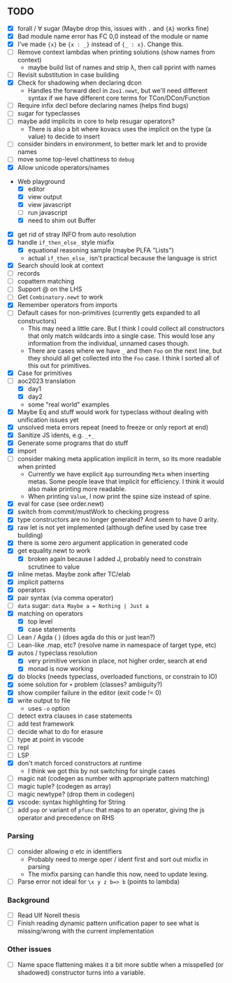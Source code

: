 
## TODO

- [x] forall / ∀ sugar (Maybe drop this, issues with `.` and `{A}` works fine)
- [x] Bad module name error has FC 0,0 instead of the module or name
- [x] I've made `{x}` be `{x : _}` instead of `{_ : x}`. Change this.
- [ ] Remove context lambdas when printing solutions (show names from context)
  - maybe build list of names and strip λ, then call pprint with names
- [ ] Revisit substitution in case building
- [x] Check for shadowing when declaring dcon
  - Handles the forward decl in `Zoo1.newt`, but we'll need different syntax if
    we have different core terms for TCon/DCon/Function
- [ ] Require infix decl before declaring names (helps find bugs)
- [ ] sugar for typeclasses
- [ ] maybe add implicits in core to help resugar operators?
  - There is also a bit where kovacs uses the implicit on the type (a value) to decide to insert
- [ ] consider binders in environment, to better mark let and to provide names
- [ ] move some top-level chattiness to `debug`
- [x] Allow unicode operators/names
- Web playground
  - [x] editor
  - [x] view output
  - [x] view javascript
  - [ ] run javascript
  - [x] need to shim out Buffer
- [x] get rid of stray INFO from auto resolution
- [x] handle `if_then_else_` style mixfix
  - [x] equational reasoning sample (maybe PLFA "Lists")
  - actual `if_then_else_` isn't practical because the language is strict
- [x] Search should look at context
- [ ] records
- [ ] copattern matching
- [ ] Support @ on the LHS
- [ ] Get `Combinatory.newt` to work
- [x] Remember operators from imports
- [ ] Default cases for non-primitives (currently gets expanded to all constructors)
  - This may need a little care. But I think I could collect all constructors that only match wildcards into a single case. This would lose any information from the individual, unnamed cases though.
  - There are cases where we have  `_` and then `Foo` on the next line, but they should all get collected into the `Foo` case. I think I sorted all of this out for primitives.
- [x] Case for primitives
- [ ] aoc2023 translation
  - [x] day1
  - [x] day2
  - some "real world" examples
- [x] Maybe Eq and stuff would work for typeclass without dealing with unification issues yet
- [x] unsolved meta errors repeat (need to freeze or only report at end)
- [x] Sanitize JS idents, e.g. `_+_`
- [x] Generate some programs that do stuff
- [x] import
- [ ] consider making meta application implicit in term, so its more readable when printed
  - Currently we have explicit `App` surrounding `Meta` when inserting metas. Some people
    leave that implicit for efficiency. I think it would also make printing more readable.
  - When printing `Value`, I now print the spine size instead of spine.
- [x] eval for case (see order.newt)
- [x] switch from commit/mustWork to checking progress
- [x] type constructors are no longer generated?  And seem to have 0 arity.
- [x] raw let is not yet implemented (although define used by case tree building)
- [x] there is some zero argument application in generated code
- [x] get equality.newt to work
  - [x] broken again because I added J, probably need to constrain scrutinee to value
- [x] inline metas.  Maybe zonk after TC/elab
- [x] implicit patterns
- [x] operators
- [x] pair syntax (via comma operator)
- [ ] `data` sugar: `data Maybe a = Nothing | Just a`
- [x] matching on operators
  - [x] top level
  - [x] case statements
- [ ] Lean / Agda ⟨ ⟩ (does agda do this or just lean?)
- [ ] Lean-like .map, etc? (resolve name in namespace of target type, etc)
- [x] autos / typeclass resolution
  - [x] very primitive version in place, not higher order, search at end
  - [x] monad is now working
- [x] do blocks (needs typeclass, overloaded functions, or constrain to IO)
- [x] some solution for `+` problem (classes? ambiguity?)
- [x] show compiler failure in the editor (exit code != 0)
- [x] write output to file
  - uses `-o` option
- [ ] detect extra clauses in case statements
- [ ] add test framework
- [ ] decide what to do for erasure
- [ ] type at point in vscode
- [ ] repl
- [ ] LSP
- [x] don't match forced constructors at runtime
  - I think we got this by not switching for single cases
- [ ] magic nat (codegen as number with appropriate pattern matching)
- [ ] magic tuple? (codegen as array)
- [ ] magic newtype? (drop them in codegen)
- [x] vscode: syntax highlighting for String
- [ ] add `pop` or variant of `pfunc` that maps to an operator, giving the js operator and precedence on RHS

### Parsing

- [ ] consider allowing σ etc in identifiers
  - Probably need to merge oper / ident first and sort out mixfix in parsing
  - The mixfix parsing can handle this now, need to update lexing.
- [ ] Parse error not ideal for `\x y z b=> b` (points to lambda)

### Background

- [ ] Read Ulf Norell thesis
- [ ] Finish reading dynamic pattern unification paper to see what is missing/wrong with the current implementation

### Other issues

- [ ] Name space flattening makes it a bit more subtle when a misspelled (or shadowed) constructor turns into a variable.

